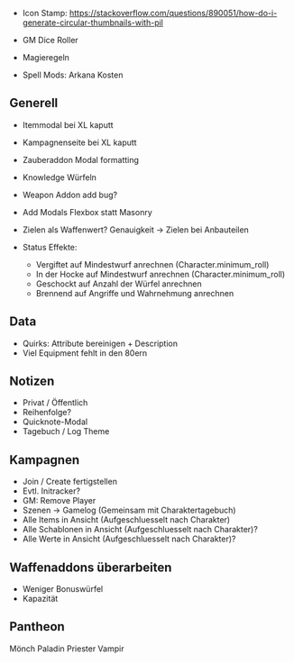 - Icon Stamp: https://stackoverflow.com/questions/890051/how-do-i-generate-circular-thumbnails-with-pil
- GM Dice Roller
- Magieregeln

- Spell Mods: Arkana Kosten

## Generell

- Itemmodal  bei XL kaputt
- Kampagnenseite bei XL kaputt
- Zauberaddon Modal formatting

- Knowledge Würfeln
- Weapon Addon add bug?
- Add Modals Flexbox statt Masonry
- Zielen als Waffenwert? Genauigkeit -> Zielen bei Anbauteilen
- Status Effekte:
  - Vergiftet auf Mindestwurf anrechnen (Character.minimum_roll)
  - In der Hocke auf Mindestwurf anrechnen (Character.minimum_roll)
  - Geschockt auf Anzahl der Würfel anrechnen
  - Brennend auf Angriffe und Wahrnehmung anrechnen

## Data

- Quirks: Attribute bereinigen + Description
- Viel Equipment fehlt in den 80ern

## Notizen

* Privat / Öffentlich
* Reihenfolge?
* Quicknote-Modal
* Tagebuch / Log Theme

## Kampagnen

- Join / Create fertigstellen
- Evtl. Initracker?
- GM: Remove Player
- Szenen -> Gamelog (Gemeinsam mit Charaktertagebuch)
- Alle Items in Ansicht (Aufgeschluesselt nach Charakter)
- Alle Schablonen in Ansicht (Aufgeschluesselt nach Charakter)?
- Alle Werte in Ansicht (Aufgeschluesselt nach Charakter)?

## Waffenaddons überarbeiten

- Weniger Bonuswürfel
- Kapazität

## Pantheon
  Mönch
  Paladin
  Priester
  Vampir
  

